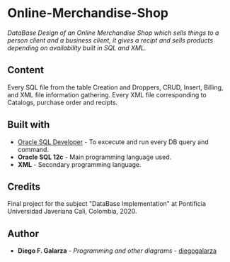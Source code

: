 # Online-Merchandise-Shop

_DataBase Design of an Online Merchandise Shop which sells things to a person client and a business client, it gives a recipt and sells products depending on availability built in SQL and XML._

## Content
Every SQL file from the table Creation and Droppers, CRUD, Insert, Billing, and XML file information gathering.
Every XML file corresponding to Catalogs, purchase order and recipts.

## Built with
* [Oracle SQL Developer](https://www.oracle.com/tools/downloads/sqldev-v192-downloads.html) - To excecute and run every DB query and command.
* **Oracle SQL 12c** - Main programming language used.
* **XML** - Secondary programming language.

## Credits
Final project for the subject "DataBase Implementation" at Pontificia Universidad Javeriana Cali, Colombia, 2020.

## Author
* **Diego F. Galarza** - *Programming and other diagrams* - [diegogalarza](https://github.com/diegogalarza)
